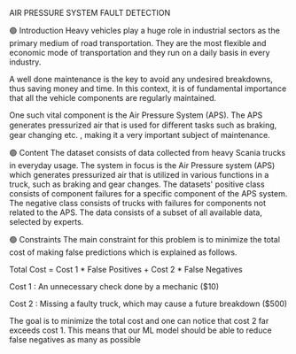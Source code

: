 AIR PRESSURE SYSTEM FAULT DETECTION

🟢 Introduction
Heavy vehicles play a huge role in industrial sectors as the primary medium of road transportation. They are the most flexible and economic mode of transportation and they run on a daily basis in every industry.

A well done maintenance is the key to avoid any undesired breakdowns, thus saving money and time. In this context, it is of fundamental importance that all the vehicle components are regularly maintained.

One such vital component is the Air Pressure System (APS). The APS generates pressurized air that is used for diﬀerent tasks such as braking, gear changing etc. , making it a very important subject of maintenance.

🟢 Content
The dataset consists of data collected from heavy Scania trucks in everyday usage. The system in focus is the Air Pressure system (APS) which generates pressurized air that is utilized in various functions in a truck, such as braking and gear changes. The datasets' positive class consists of component failures for a specific component of the APS system. The negative class consists of trucks with failures for components not related to the APS. The data consists of a subset of all available data, selected by experts.

🟢 Constraints
The main constraint for this problem is to minimize the total cost of making false predictions which is explained as follows.

Total Cost = Cost 1 * False Positives + Cost 2 * False Negatives

Cost 1 : An unnecessary check done by a mechanic ($10)

Cost 2 : Missing a faulty truck, which may cause a future breakdown ($500)

The goal is to minimize the total cost and one can notice that cost 2 far exceeds cost 1. This means that our ML model should be able to reduce false negatives as many as possible
